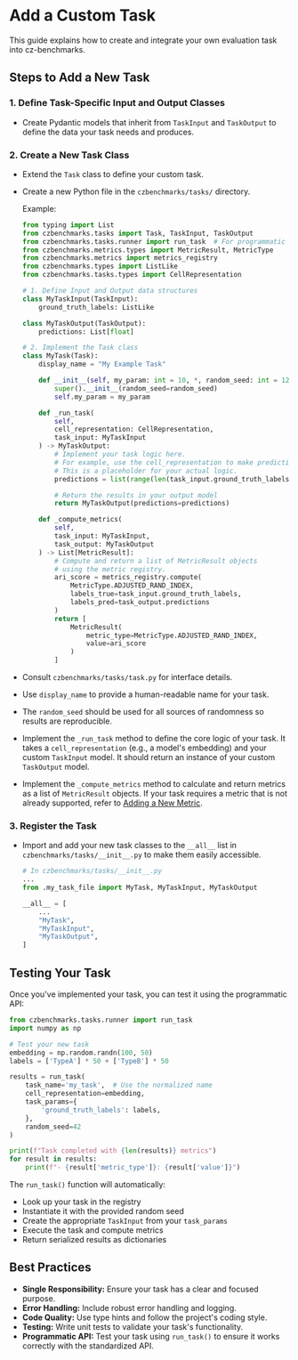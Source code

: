 # Add a Custom Task

This guide explains how to create and integrate your own evaluation task into cz-benchmarks.

## Steps to Add a New Task

### 1. Define Task-Specific Input and Output Classes

- Create Pydantic models that inherit from `TaskInput` and `TaskOutput` to define the data your task needs and produces.
    

### 2. Create a New Task Class

- Extend the `Task` class to define your custom task.
- Create a new Python file in the `czbenchmarks/tasks/` directory.
    
    Example:
    
    ```python
    from typing import List
    from czbenchmarks.tasks import Task, TaskInput, TaskOutput
    from czbenchmarks.tasks.runner import run_task  # For programmatic execution
    from czbenchmarks.metrics.types import MetricResult, MetricType
    from czbenchmarks.metrics import metrics_registry
    from czbenchmarks.types import ListLike
    from czbenchmarks.tasks.types import CellRepresentation
    
    # 1. Define Input and Output data structures
    class MyTaskInput(TaskInput):
        ground_truth_labels: ListLike
    
    class MyTaskOutput(TaskOutput):
        predictions: List[float]
    
    # 2. Implement the Task class
    class MyTask(Task):
        display_name = "My Example Task"
    
        def __init__(self, my_param: int = 10, *, random_seed: int = 123):
            super().__init__(random_seed=random_seed)
            self.my_param = my_param
    
        def _run_task(
            self,
            cell_representation: CellRepresentation,
            task_input: MyTaskInput
        ) -> MyTaskOutput:
            # Implement your task logic here.
            # For example, use the cell_representation to make predictions.
            # This is a placeholder for your actual logic.
            predictions = list(range(len(task_input.ground_truth_labels)))
    
            # Return the results in your output model
            return MyTaskOutput(predictions=predictions)
    
        def _compute_metrics(
            self,
            task_input: MyTaskInput,
            task_output: MyTaskOutput
        ) -> List[MetricResult]:
            # Compute and return a list of MetricResult objects
            # using the metric registry.
            ari_score = metrics_registry.compute(
                MetricType.ADJUSTED_RAND_INDEX,
                labels_true=task_input.ground_truth_labels,
                labels_pred=task_output.predictions
            )
            return [
                MetricResult(
                    metric_type=MetricType.ADJUSTED_RAND_INDEX,
                    value=ari_score
                )
            ]
    
    ```
    
- Consult `czbenchmarks/tasks/task.py` for interface details.
- Use `display_name` to provide a human-readable name for your task.
- The `random_seed` should be used for all sources of randomness so results are reproducible.
- Implement the `_run_task` method to define the core logic of your task. It takes a `cell_representation` (e.g., a model's embedding) and your custom `TaskInput` model. It should return an instance of your custom `TaskOutput` model.
- Implement the `_compute_metrics` method to calculate and return metrics as a list of `MetricResult` objects. If your task requires a metric that is not already supported, refer to [Adding a New Metric](./add_new_metric.md).
    

### 3. Register the Task

- Import and add your new task classes to the `__all__` list in `czbenchmarks/tasks/__init__.py` to make them easily accessible.
    
    ```python
    # In czbenchmarks/tasks/__init__.py
    ...
    from .my_task_file import MyTask, MyTaskInput, MyTaskOutput
    
    __all__ = [
        ...
        "MyTask",
        "MyTaskInput",
        "MyTaskOutput",
    ]
    
    ```

## Testing Your Task

Once you've implemented your task, you can test it using the programmatic API:

```python
from czbenchmarks.tasks.runner import run_task
import numpy as np

# Test your new task
embedding = np.random.randn(100, 50)
labels = ['TypeA'] * 50 + ['TypeB'] * 50

results = run_task(
    task_name='my_task',  # Use the normalized name
    cell_representation=embedding,
    task_params={
        'ground_truth_labels': labels,
    },
    random_seed=42
)

print(f"Task completed with {len(results)} metrics")
for result in results:
    print(f"- {result['metric_type']}: {result['value']}")
```

The `run_task()` function will automatically:
- Look up your task in the registry
- Instantiate it with the provided random seed
- Create the appropriate `TaskInput` from your `task_params`
- Execute the task and compute metrics
- Return serialized results as dictionaries

## Best Practices
- **Single Responsibility:** Ensure your task has a clear and focused purpose.
- **Error Handling:** Include robust error handling and logging.
- **Code Quality:** Use type hints and follow the project's coding style.
- **Testing:** Write unit tests to validate your task's functionality.
- **Programmatic API:** Test your task using `run_task()` to ensure it works correctly with the standardized API.
